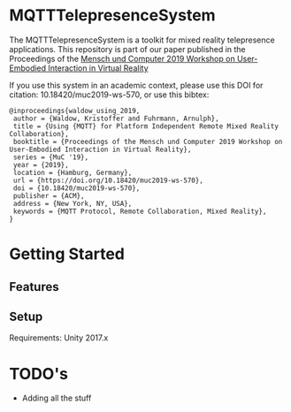 # MQTTTelepresenceSystem

The MQTTTelepresenceSystem is a toolkit for mixed reality telepresence applications. This repository is part of our paper published in the Proceedings of the [Mensch und Computer 2019 Workshop on User-Embodied Interaction in Virtual Reality](http://muc2019.mensch-und-computer.de/)

If you use this system in an academic context, please use this DOI for citation: 10.18420/muc2019-ws-570, or use this bibtex:
```
@inproceedings{waldow_using_2019,
 author = {Waldow, Kristoffer and Fuhrmann, Arnulph},
 title = {Using {MQTT} for Platform Independent Remote Mixed Reality Collaboration},
 booktitle = {Proceedings of the Mensch und Computer 2019 Workshop on User-Embodied Interaction in Virtual Reality},
 series = {MuC '19},
 year = {2019},
 location = {Hamburg, Germany},
 url = {https://doi.org/10.18420/muc2019-ws-570},
 doi = {10.18420/muc2019-ws-570},
 publisher = {ACM},
 address = {New York, NY, USA},
 keywords = {MQTT Protocol, Remote Collaboration, Mixed Reality},
}
```
# Getting Started

## Features

## Setup
Requirements: Unity 2017.x

# TODO's

- Adding all the stuff
